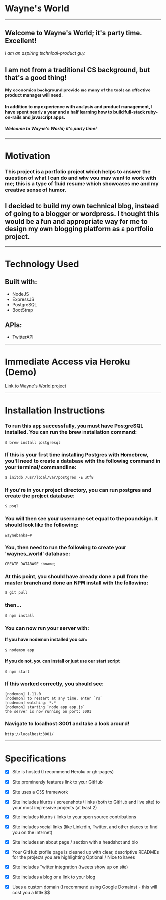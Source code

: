 # Wayne's World
***
## Welcome to Wayne's World; it's party time. Excellent!
###### I am an aspiring technical-product guy.
## I am not from a traditional CS background, but that's a good thing!
#### My economics background provide me many of the tools an effective product manager will need.
#### In addition to my experience with analysis and product management, I have spent nearly a year and a half learning how to build full-stack ruby-on-rails and javascript apps. 
##### Welcome to Wayne's World; it's party time!
***
# Motivation
### This project is a portfolio project which helps to answer the question of what I can do and why you may want to work with me; this is a type of fluid resume which showcases me and my creative sense of humor. 
## I decided to build my own technical blog, instead of going to a blogger or wordpress. I thought this would be a fun and appropriate way for me to design my own blogging platform as a portfolio project.
***
# Technology Used
## Built with:
+ NodeJS
+ ExpressJS
+ PostgreSQL
+ BootStrap
## APIs:
+ TwitterAPI

***
# Immediate Access via Heroku (Demo)
  [Link to Wayne's World project](https://waynes-world.heroku.com/)
***
# Installation Instructions
### To run this app successfully, you must have PostgreSQL installed. You can run the brew installation command:
    $ brew install postgresql
### If this is your first time installing Postgres with Homebrew, you'll need to create a database with the following command in your terminal/ commandline:
    $ initdb /usr/local/var/postgres -E utf8
### If you're in your project directory, you can run postgres and create the project database:
    $ psql
### You will then see your username set equal to the poundsign. It should look like the following:
    waynebanks=#
### You, then need to run the following to create your 'waynes_world' database:
    CREATE DATABASE dbname;
### At this point, you should have already done a pull from the master branch and done an NPM install with the following:
    $ git pull
### then...
    $ npm install
### You can now run your server with:
#### If you have nodemon installed you can:
    $ nodemon app 
#### If you do not, you can install or just use our start script
    $ npm start  
### If this worked correctly, you should see:
    [nodemon] 1.11.0
    [nodemon] to restart at any time, enter `rs`
    [nodemon] watching: *.*
    [nodemon] starting `node app app.js`
    the server is now running on port: 3001
### Navigate to localhost:3001 and take a look around!
    http://localhost:3001/
***
# Specifications

- [x] Site is hosted (I recommend Heroku or gh-pages)
- [x] Site prominently features link to your GitHub
- [x] Site uses a CSS framework
- [x] Site includes blurbs / screenshots / links (both to GitHub and live site) to your most impressive projects (at least 2)
- [x] Site includes blurbs / links to your open source contributions
- [x] Site includes social links (like LinkedIn, Twitter, and other places to find you on the internet)
- [x] Site includes an about page / section with a headshot and bio
- [x] Your GitHub profile page is cleaned up with clear, descriptive READMEs for the projects you are highlighting
Optional / Nice to haves

- [x] Site includes Twitter integration (tweets show up on site)
- [x] Site includes a blog or a link to your blog
- [x] Uses a custom domain (I recommend using Google Domains) - this will cost you a little $$




